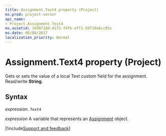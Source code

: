 ```yaml
---
title: Assignment.Text4 property (Project)
ms.prod: project-server
api_name:
- Project.Assignment.Text4
ms.assetid: 1690718d-d1f2-f4fb-eff1-50719a6cc05c
ms.date: 06/08/2017
localization_priority: Normal
---
```



# Assignment.Text4 property (Project)

Gets or sets the value of a local Text custom field for the assignment. Read/write  **String**.


## Syntax

_expression_. `Text4`

_expression_ A variable that represents an [Assignment](./Project.Assignment.md) object.

[!include[Support and feedback](~/includes/feedback-boilerplate.md)]